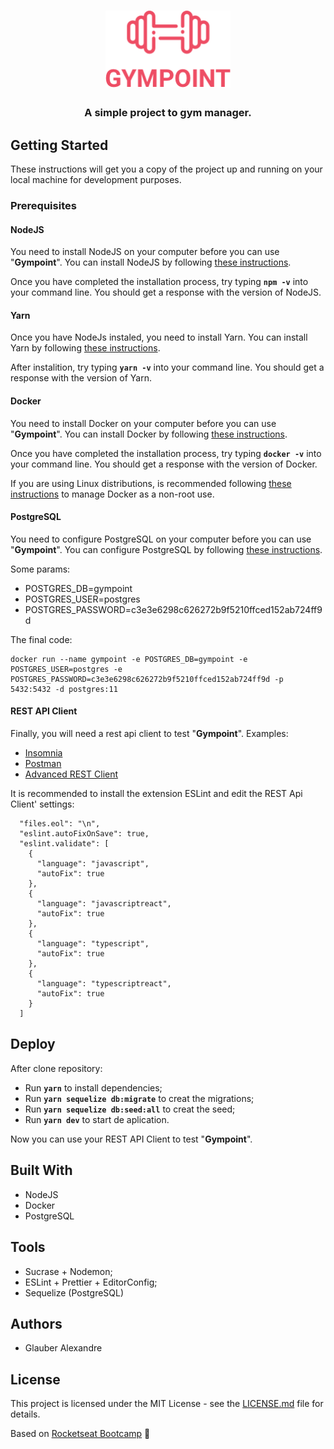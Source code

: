 <h1 align="center">
  <img alt="Gympoint" title="Gympoint" src="https://github.com/glauberabc/gympoint/blob/master/src/img/gympoint_logo.png" width="200px" />
</h1>

<h3 align="center">
  A simple project to gym manager.
</h3>

## Getting Started

These instructions will get you a copy of the project up and running on your local machine for development purposes.

<h3>Prerequisites</h3>

<h4>NodeJS</h4>

You need to install NodeJS on your computer before you can use "**Gympoint**". You can install NodeJS by following <a href="https://nodejs.org/en/download/package-manager/" target="_blank">these instructions</a>.

Once you have completed the installation process, try typing **```npm -v```** into your command line. You should get a response with the version of NodeJS.

<h4>Yarn</h4>

Once you have NodeJs instaled, you need to install Yarn. You can install Yarn by following <a href="https://yarnpkg.com/en/docs/getting-started" target="_blank">these instructions</a>.

After instalition, try typing **```yarn -v```** into your command line. You should get a response with the version of Yarn.

<h4>Docker</h4>

You need to install Docker on your computer before you can use "**Gympoint**". You can install Docker by following <a href="https://www.docker.com/get-started" target="_blank">these instructions</a>.

Once you have completed the installation process, try typing **```docker -v```** into your command line. You should get a response with the version of Docker.

If you are using Linux distributions, is recommended following <a href="https://docs.docker.com/install/linux/linux-postinstall/" target="_blank">these instructions</a> to manage Docker as a non-root use.

<h4>PostgreSQL</h4>

You need to configure PostgreSQL on your computer before you can use "**Gympoint**". You can configure PostgreSQL by following <a href="https://hub.docker.com/_/postgres" target="_blank">these instructions</a>.

Some params:

<ul>
  <li>POSTGRES_DB=gympoint</li>
  <li>POSTGRES_USER=postgres</li>
  <li>POSTGRES_PASSWORD=c3e3e6298c626272b9f5210ffced152ab724ff9d</li>
</ul>

The final code:

```
docker run --name gympoint -e POSTGRES_DB=gympoint -e POSTGRES_USER=postgres -e POSTGRES_PASSWORD=c3e3e6298c626272b9f5210ffced152ab724ff9d -p 5432:5432 -d postgres:11

```

<h4>REST API Client</h4>

Finally, you will need a rest api client to test "**Gympoint**". Examples:

<ul>
  <li><a href="https://insomnia.rest/" target="_blank">Insomnia</a></li>
  <li><a href="https://www.getpostman.com/" target="_blank">Postman</a></li>
  <li><a href="https://install.advancedrestclient.com/install" target="_blank">Advanced REST Client</a></li>
</ul>

It is recommended to install the extension ESLint and edit the REST Api Client' settings:
```
  "files.eol": "\n",
  "eslint.autoFixOnSave": true,
  "eslint.validate": [
    {
      "language": "javascript",
      "autoFix": true
    },
    {
      "language": "javascriptreact",
      "autoFix": true
    },
    {
      "language": "typescript",
      "autoFix": true
    },
    {
      "language": "typescriptreact",
      "autoFix": true
    }
  ]
```

## Deploy

After clone repository:

- Run **`yarn`** to install dependencies;
- Run **`yarn sequelize db:migrate`** to creat the migrations;
- Run **`yarn sequelize db:seed:all`** to creat the seed;
- Run **`yarn dev`** to start de aplication.

Now you can use your REST API Client to test "**Gympoint**".

## Built With

<ul>
  <li>NodeJS</li>
  <li>Docker</li>
  <li>PostgreSQL</li>
</ul>

## Tools

<ul>
  <li>Sucrase + Nodemon;</li>
  <li>ESLint + Prettier + EditorConfig;</li>
  <li>Sequelize (PostgreSQL)</li>
</ul>

## Authors

<ul>
  <li>Glauber Alexandre</li>
</ul>

## License

This project is licensed under the MIT License - see the <a href="https://github.com/matheusleandroo/gympoint/blob/master/LICENSE" target="_blank">LICENSE.md</a> file for details.

Based on <a href="https://rocketseat.com.br/bootcamp" target="_blank">Rocketseat Bootcamp</a> :rocket:
